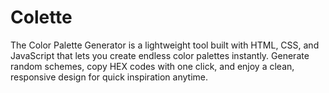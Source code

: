 # Colette
The Color Palette Generator is a lightweight tool built with HTML, CSS, and JavaScript that lets you create endless color palettes instantly. Generate random schemes, copy HEX codes with one click, and enjoy a clean, responsive design for quick inspiration anytime.
